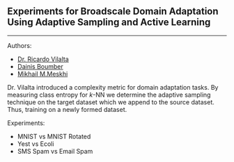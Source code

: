 ## Experiments for Broadscale Domain Adaptation Using Adaptive Sampling and Active Learning
----------
Authors:

- [Dr. Ricardo Vilalta](http://www2.cs.uh.edu/~vilalta/)
- [Dainis Boumber](https://www.researchgate.net/profile/Dainis_Boumber)
- [Mikhail M.Meskhi](michaelmm.com)

Dr. Vilalta introduced a complexity metric for domain adaptation tasks. By measuring class entropy for *k*-NN we determine the adaptive sampling technique on the target dataset which we append to the source dataset. Thus, training on a newly formed dataset.

Experiments:

- MNIST vs MNIST Rotated
- Yest vs Ecoli
- SMS Spam vs Email Spam
